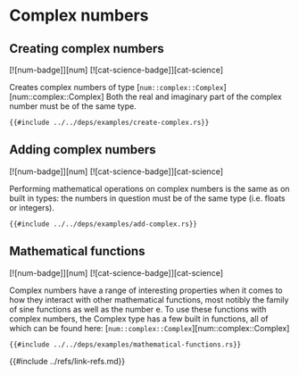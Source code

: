# Complex numbers

## Creating complex numbers

[![num-badge]][num] [![cat-science-badge]][cat-science]

Creates complex numbers of type [`num::complex::Complex`][num::complex::Complex] Both the real and
imaginary part of the complex number must be of the same type.

```rust,editable
{{#include ../../deps/examples/create-complex.rs}}
```

## Adding complex numbers

[![num-badge]][num] [![cat-science-badge]][cat-science]

Performing mathematical operations on complex numbers is the same as on
built in types: the numbers in question must be of the same type (i.e. floats
or integers).

```rust,editable
{{#include ../../deps/examples/add-complex.rs}}
```

## Mathematical functions

[![num-badge]][num] [![cat-science-badge]][cat-science]

Complex numbers have a range of interesting properties when it comes to
how they interact with other mathematical functions, most notibly the family
of sine functions as well as the number e. To use these functions with
complex numbers, the Complex type has a few built in
functions, all of which can be found here: [`num::complex::Complex`][num::complex::Complex]

```rust,editable
{{#include ../../deps/examples/mathematical-functions.rs}}
```

{{#include ../refs/link-refs.md}}
